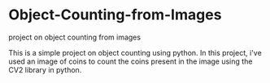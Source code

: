# Object-Counting-from-Images
project on object counting from images

This is a simple project on object counting using python. In this project, i've used an image of coins to count the coins present in the image using the CV2 library in python.
